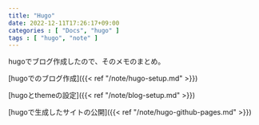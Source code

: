 ```yaml
---
title: "Hugo"
date: 2022-12-11T17:26:17+09:00
categories : [ "Docs", "hugo" ]
tags : [ "hugo", "note" ]
---
```


hugoでブログ作成したので、そのメモのまとめ。

[hugoでのブログ作成]({{< ref "/note/hugo-setup.md" >}})  

[hugoとthemeの設定]({{< ref "/note/blog-setup.md" >}})  

[hugoで生成したサイトの公開]({{< ref "/note/hugo-github-pages.md" >}})